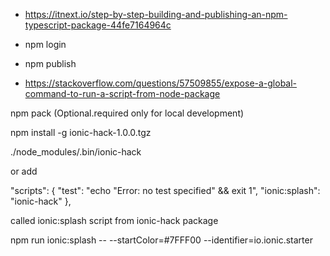 - https://itnext.io/step-by-step-building-and-publishing-an-npm-typescript-package-44fe7164964c

- npm login
- npm publish

- https://stackoverflow.com/questions/57509855/expose-a-global-command-to-run-a-script-from-node-package

npm pack (Optional.required only for local development)

npm install -g ionic-hack-1.0.0.tgz

./node_modules/.bin/ionic-hack

or add

"scripts": {
"test": "echo \"Error: no test specified\" && exit 1",
"ionic:splash": "ionic-hack"
},

called ionic:splash script from ionic-hack package

npm run ionic:splash -- --startColor=#7FFF00 --identifier=io.ionic.starter
